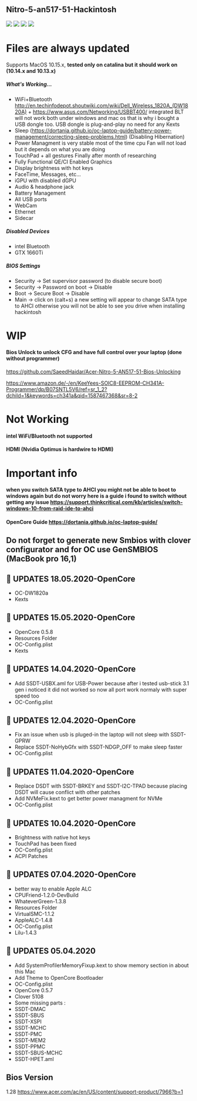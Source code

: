 ## Nitro-5-an517-51-Hackintosh

![](/images/main1.png)
![](/images/11.png)
![](/images/File1.png)
![](/images/File2.png)
# Files are always updated

Supports MacOS 10.15.x, **tested only on catalina but it should work on (10.14.x and 10.13.x)**

##### What's Working...
* WiFi+Bluetooth http://en.techinfodepot.shoutwiki.com/wiki/Dell_Wireless_1820A_(DW1820A) + https://www.asus.com/Networking/USBBT400/ integrated BLT will not work both under windows and mac os that is why i bought a USB dongle too. USB dongle is plug-and-play no need for any Kexts
* Sleep (https://dortania.github.io/oc-laptop-guide/battery-power-management/correcting-sleep-problems.html) (Disabling Hibernation)
* Power Managment is very stable most of the time cpu Fan will not load but it depends on what you are doing
* TouchPad + all gestures Finally after month of researching
* Fully Functional QE/CI Enabled Graphics
* Display brightness with hot keys
* FaceTime, Messages, etc...
* iGPU with disabled dGPU
* Audio & headphone jack
* Battery Management
* All USB ports
* WebCam
* Ethernet
* Sidecar
##### Disabled Devices
* intel Bluetooth
* GTX 1660Ti
##### BIOS Settings

* Security → Set supervisor password (to disable secure boot)
* Security → Password on boot → Disable
* Boot → Secure Boot → Disable
* Main → click on (calt+s) a new setting will appear to change SATA type to AHCI otherwise you will not be able to see you drive when installing  hackintosh
 # WIP
 ####  Bios Unlock to unlock CFG and have full control over your laptop (done without programmer)
 
 https://github.com/SaeedHaidar/Acer-Nitro-5-AN517-51-Bios-Unlocking
 
 https://www.amazon.de/-/en/KeeYees-SOIC8-EEPROM-CH341A-Programmer/dp/B07SNTL5V6/ref=sr_1_2?dchild=1&keywords=ch341a&qid=1587467368&sr=8-2
 
# Not Working
####  intel WiFi/Bluetooth not supported
####  HDMI (Nvidia Optimus is hardwire to HDMI)
# Important info 
#### when you switch SATA type to AHCI you might not be able to boot to windows again but do not worry here is a guide i found to switch without getting any issue https://support.thinkcritical.com/kb/articles/switch-windows-10-from-raid-ide-to-ahci
#### OpenCore Guide https://dortania.github.io/oc-laptop-guide/

## Do not forget to generate new Smbios with clover configurator and for OC use GenSMBIOS (MacBook pro 16,1)
## &#x1F34F;  UPDATES 18.05.2020-OpenCore
* OC-DW1820a 
* Kexts

## &#x1F34F;  UPDATES 15.05.2020-OpenCore
* OpenCore 0.5.8
* Resources Folder 
* OC-Config.plist
* Kexts
## &#x1F34F;  UPDATES 14.04.2020-OpenCore
* Add SSDT-USBX.aml for USB-Power because after i tested usb-stick 3.1 gen i noticed it did not worked so now all port work   normaly with super speed too 
* OC-Config.plist
## &#x1F34F;  UPDATES 12.04.2020-OpenCore
* Fix an issue when usb is pluged-in the laptop will not sleep with SSDT-GPRW 
* Replace SSDT-NoHybGfx with SSDT-NDGP_OFF to make sleep faster 
* OC-Config.plist

## &#x1F34F;  UPDATES 11.04.2020-OpenCore
* Replace DSDT with SSDT-BRKEY and SSDT-I2C-TPAD because placing DSDT will cause conflict with other patches
* Add NVMeFix.kext to get better power managment for NVMe
* OC-Config.plist

## &#x1F34F;  UPDATES 10.04.2020-OpenCore
* Brightness with native hot keys
* TouchPad has been fixed 
* OC-Config.plist
* ACPI Patches

## &#x1F34F;  UPDATES 07.04.2020-OpenCore
* better way to enable Apple ALC
* CPUFriend-1.2.0-DevBuild
* WhateverGreen-1.3.8
* Resources Folder
* VirtualSMC-1.1.2
* AppleALC-1.4.8
* OC-Config.plist
* Lilu-1.4.3


## &#x1F34F;  UPDATES 05.04.2020
* Add SystemProfilerMemoryFixup.kext to show memory section in about this Mac
* Add Theme to OpenCore Bootloader
* OC-Config.plist
* OpenCore 0.5.7
* Clover 5108
* Some missing parts :
* SSDT-DMAC
* SSDT-SBUS
* SSDT-XSPI
* SSDT-MCHC
* SSDT-PMC
* SSDT-MEM2
* SSDT-PPMC
* SSDT-SBUS-MCHC
* SSDT-HPET.aml

## Bios Version 
1.28 https://www.acer.com/ac/en/US/content/support-product/7966?b=1



